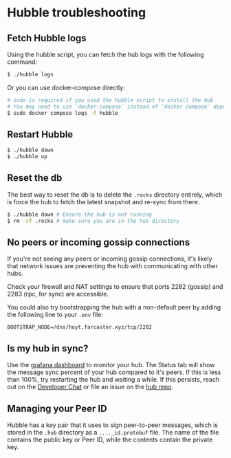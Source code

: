 # Hubble troubleshooting

## Fetch Hubble logs

Using the hubble script, you can fetch the hub logs with the following command:

```bash
$ ./hubble logs
```

Or you can use docker-compose directly:

```bash
# sudo is required if you used the hubble script to install the hub
# You may need to use `docker-compose` instead of `docker compose` depending on your docker setup
$ sudo docker compose logs -f hubble
```

## Restart Hubble

```bash
$ ./hubble down
$ ./hubble up
```

## Reset the db

The best way to reset the db is to delete the `.rocks` directory entirely, which is force the hub to fetch the latest
snapshot and re-sync from there.

```bash
$ ./hubble down # Ensure the hub is not running
$ rm -rf .rocks # make sure you are in the hub directory
```

## No peers or incoming gossip connections

If you're not seeing any peers or incoming gossip connections, it's likely that network issues are preventing the hub
with communicating with other hubs.

Check your firewall and NAT settings to ensure that ports 2282 (gossip) and 2283 (rpc, for sync) are accessible.

You could also try bootstrapping the hub with a non-default peer by adding the following line to your `.env` file:

```dotenv
BOOTSTRAP_NODE=/dns/hoyt.farcaster.xyz/tcp/2282
```

## Is my hub in sync?

Use the [grafana dashboard](/hubble/monitoring) to monitor your hub. The Status tab will show the message sync
percent of your hub compared to it's peers. If this is less than 100%, try restarting the hub and waiting a while. If
this
persists, reach out on the [Developer Chat](https://t.me/farcasterdevchat) or file an issue on
the [hub repo](https://github.com/farcasterxyz/hub-monorepo/issues/new?assignees=&labels=&projects=&template=bug_report.md&title=bug%20%28hubble%29%3A).    

## Managing your Peer ID

Hubble has a key pair that it uses to sign peer-to-peer messages, which is stored in the `.hub` directory as a `...._id.protobuf` file. The name of the file contains the public key or Peer ID, while the contents contain the private key.

